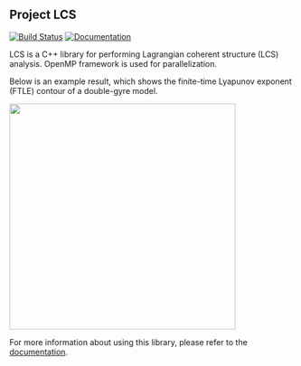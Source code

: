 ## Project LCS

[![Build Status](https://travis-ci.org/stevenliuyi/lcs.svg?branch=master)](https://travis-ci.org/stevenliuyi/lcs)
[![Documentation](https://img.shields.io/badge/code-documented-brightgreen.svg)](https://stevenliuyi.github.io/lcs/)

LCS is a C++ library for performing Lagrangian coherent structure (LCS) analysis. OpenMP framework is used for parallelization.

Below is an example result, which shows the finite-time Lyapunov exponent (FTLE) contour of a double-gyre model. 

<img src="https://raw.githubusercontent.com/stevenliuyi/lcs/master/demo/double_gyre/continuous_double_gyre_ftle_neg.png" width="400">

For more information about using this library, please refer to the [documentation](https://stevenliuyi.github.io/lcs/).


